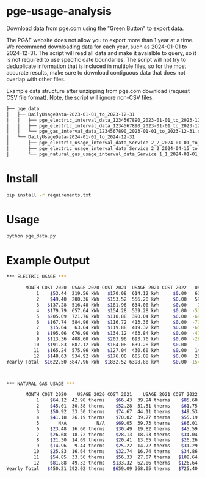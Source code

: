 # pge-usage-analysis

Download data from pge.com using the "Green Button" to export data.

The PG&E website does not allow you to export more than 1 year at a time.
We recommend downloading data for each year, such as 2024-01-01 to 2024-12-31.
The script will read all data and make it avaialble to query, so it is not required
to use specific date boundaries. The script will not try to deduplicate information
that is incluced in multiple files, so for the most accurate results, make sure to
download contiguous data that does not overlap with other files.

Example data structure after unzipping from pge.com download (request CSV file format).
Note, the script will ignore non-CSV files.

```sh
├── pge_data
│   ├── DailyUsageData-2023-01-01_to_2023-12-31
│   │   ├── pge_electric_interval_data_1234567890_2023-01-01_to_2023-12-31.csv
│   │   ├── pge_electric_interval_data_1234567890_2023-01-01_to_2023-12-31.xlsx
│   │   └── pge_gas_interval_data_1234567890_2023-01-01_to_2023-12-31.csv
│   └── DailyUsageData-2024-01-01_to_2024-12-31
│       ├── pge_electric_usage_interval_data_Service 2_2_2024-01-01_to_2024-04-14.csv
│       ├── pge_electric_usage_interval_data_Service 2_2_2024-04-15_to_2024-12-31.csv
│       └── pge_natural_gas_usage_interval_data_Service 1_1_2024-01-01_to_2024-12-31.csv
```

# Install

```sh
pip install -r requirements.txt
```

# Usage

```sh
python pge_data.py
```

# Example Output

```sh
*** ELECTRIC USAGE ***

       MONTH COST 2020  USAGE 2020 COST 2021  USAGE 2021 COST 2022   USAGE 2022 COST 2023   USAGE 2023 COST 2024   USAGE 2024
           1    $53.44  219.56 kWh   $170.08  614.12 kWh     $0.00   634.84 kWh     $0.00    61.26 kWh    $89.86   177.40 kWh
           2    $49.40  200.36 kWh   $153.52  556.20 kWh     $0.00   595.64 kWh     $0.00  -100.65 kWh   $-16.67   -61.36 kWh
           3   $137.28  516.48 kWh   $181.96  634.00 kWh     $0.00    73.00 kWh     $0.00  -224.02 kWh  $-119.75  -305.07 kWh
           4   $179.79  657.64 kWh   $154.28  539.28 kWh     $0.00  -533.14 kWh     $0.00  -665.92 kWh   $-72.03  -194.75 kWh
           5   $205.09  721.76 kWh   $110.88  390.04 kWh     $0.00  -699.61 kWh     $0.00  -658.55 kWh  $-280.69  -664.41 kWh
           6   $167.74  584.96 kWh   $116.72  413.36 kWh     $0.00  -714.01 kWh     $0.00  -779.09 kWh  $-300.86  -710.91 kWh
           7    $15.64   63.64 kWh   $119.88  419.32 kWh     $0.00  -657.43 kWh     $0.00  -709.36 kWh  $-236.22  -624.73 kWh
           8   $195.06  676.96 kWh   $134.12  463.84 kWh     $0.00  -479.34 kWh     $0.00  -701.32 kWh  $-176.04  -480.99 kWh
           9   $113.36  408.60 kWh   $203.96  693.76 kWh     $0.00  -282.11 kWh     $0.00  -299.67 kWh   $-84.02  -265.44 kWh
          10   $191.83  687.12 kWh   $184.08  639.28 kWh     $0.00    73.75 kWh     $0.00  -196.41 kWh    $69.25   124.30 kWh
          11   $165.24  575.96 kWh   $127.04  430.60 kWh     $0.00   146.26 kWh     $0.00    10.62 kWh   $185.37   402.42 kWh
          12   $148.63  534.92 kWh   $176.00  605.08 kWh     $0.00   294.70 kWh     $0.00   173.10 kWh   $263.71   585.98 kWh
Yearly Total  $1622.50 5847.96 kWh  $1832.52 6398.88 kWh     $0.00 -1547.45 kWh     $0.00 -4090.01 kWh  $-678.09 -2017.56 kWh



*** NATURAL GAS USAGE ***

       MONTH COST 2020    USAGE 2020 COST 2021    USAGE 2021 COST 2022    USAGE 2022 COST 2023    USAGE 2023 COST 2024    USAGE 2024
           1    $64.12  42.98 therms    $66.43  39.94 therms    $85.60  38.90 therms    $97.41  34.93 therms    $77.61  32.51 therms
           2    $45.01  30.38 therms    $52.28  31.51 therms    $61.75  28.35 therms   $153.64  51.60 therms    $68.68  36.96 therms
           3    $50.92  33.50 therms    $74.67  44.11 therms    $49.53  24.15 therms   $115.31  50.10 therms    $26.39  29.39 therms
           4    $41.18  26.19 therms    $70.02  39.77 therms    $55.19  26.03 therms    $66.09  35.39 therms     $0.00  35.42 therms
           5       N/A           N/A    $69.05  39.73 therms    $66.01  29.25 therms    $36.77  21.93 therms     $0.00  45.59 therms
           6    $23.48  16.60 therms    $30.49  19.82 therms    $45.59  20.55 therms    $25.99  15.63 therms     $0.00  29.37 therms
           7    $26.68  18.72 therms    $28.13  18.93 therms    $34.04  15.74 therms    $32.69  18.85 therms     $0.00   5.25 therms
           8    $21.30  14.69 therms    $20.41  13.65 therms    $26.26  12.60 therms    $20.30  11.55 therms     $0.00   2.12 therms
           9    $14.96   9.44 therms    $25.22  14.72 therms    $31.29  13.81 therms    $28.25  14.61 therms     $0.00   3.16 therms
          10    $25.83  16.64 therms    $32.74  16.74 therms    $34.86  14.67 therms    $45.03  20.80 therms     $0.00   3.13 therms
          11    $54.85  33.56 therms    $56.33  27.07 therms   $108.64  45.15 therms    $56.72  26.07 therms     $5.22   3.11 therms
          12    $81.88  49.32 therms   $133.32  62.06 therms   $126.64  51.78 therms   $104.36  44.11 therms     $5.42   2.09 therms
Yearly Total   $450.21 292.02 therms   $659.09 368.05 therms   $725.40 320.98 therms   $782.56 345.57 therms   $183.32 228.10 therms
```
